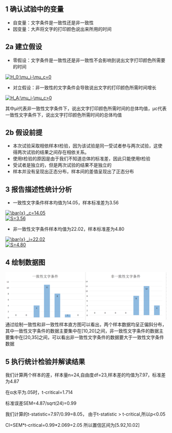 ## 1 确认试验中的变量
* 自变量：文字条件是一致性还是非一致性
* 因变量：大声将文字的打印颜色说出来所用的时间

## 2a 建立假设
* 零假设：文字条件是一致性还是非一致性不会影响到说出文字打印颜色所需要的时间

<a href="http://www.codecogs.com/eqnedit.php?latex=H_0:\mu_i-\mu_c=0" target="_blank"><img src="http://latex.codecogs.com/gif.latex?H_0:\mu_i-\mu_c=0" title="H_0:\mu_i-\mu_c=0" /></a>

* 对立假设：非一致性的文字条件会导致说出文字的打印颜色所需时间增长

<a href="http://www.codecogs.com/eqnedit.php?latex=H_A:\mu_i-\mu_c>0" target="_blank"><img src="http://latex.codecogs.com/gif.latex?H_A:\mu_i-\mu_c>0" title="H_A:\mu_i-\mu_c>0" /></a>

其中μi代表非一致性文字条件下，说出文字打印颜色所需时间的总体均值，μc代表一致性文字条件下，说出文字打印颜色所需时间的总体均值

## 2b 假设前提
* 本次试验采取相依样本t检验，因为该试验是同一受试者参与两次试验，这使得两次试验的结果之间存在相依关系。
* 使用t检验的原因是由于我们不知道总体的标准差，因此只能使用t检验
* 受试者是独立的，但是两次试验的结果不是独立的
* 样本并没有呈现出正态分布，样本间的差值呈现出了正态分布

## 3 报告描述性统计分析
* 一致性文字条件样本均值为14.05，样本标准差为3.56

<a href="http://www.codecogs.com/eqnedit.php?latex=\bar{x}&space;_c=14.05" target="_blank"><img src="http://latex.codecogs.com/gif.latex?\bar{x}&space;_c=14.05" title="\bar{x} _c=14.05" /></a>  
<a href="http://www.codecogs.com/eqnedit.php?latex=S=3.56" target="_blank"><img src="http://latex.codecogs.com/gif.latex?S=3.56" title="S=3.56" /></a>

* 非一致性文字条件样本均值为22.02，样本标准差为4.80

<a href="http://www.codecogs.com/eqnedit.php?latex=\bar{x}&space;_i=22.02" target="_blank"><img src="http://latex.codecogs.com/gif.latex?\bar{x}&space;_i=22.02" title="\bar{x} _i=22.02" /></a>  
<a href="http://www.codecogs.com/eqnedit.php?latex=S=4.80" target="_blank"><img src="http://latex.codecogs.com/gif.latex?S=4.80" title="S=4.80" /></a>

## 4 绘制数据图
![image](https://github.com/nugongshou110/Udacity/blob/master/直方图.png?raw=true)
通过绘制一致性和非一致性样本直方图可以看出，两个样本数据均呈正偏斜分布，其中一致性文字条件的数据主要集中在[10,20]之间，非一致性文字条件的数据主要集中在[20,35]之间，可以看出非一致性文字条件的数据要大于一致性文字条件数据

## 5 执行统计检验并解读结果
我们计算两个样本的差，样本量n=24,自由度df=23,样本差的均值为7.97，标准差为4.87

在α水平为.05时，t-critical=1.714

标准误差SEM=4.87/sqrt(24)=0.99

我们计算的t-statistic=7.97/0.99=8.05， 由于t-statistic > t-critical,所以p<0.05

CI=SEM\*t-critical=0.99\*2.069=2.05
所以置信区间为[5.92,10.02]
